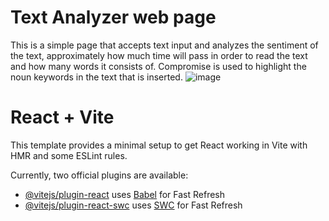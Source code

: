 # Text Analyzer web page
This is a simple page that accepts text input and analyzes the sentiment of the text, approximately how much time will pass in order to read the text and how many words it consists of.
Compromise is used to highlight the noun keywords in the text that is inserted.
![image](https://github.com/user-attachments/assets/32eba380-205c-40fc-9def-a9c38f734565)



# React + Vite

This template provides a minimal setup to get React working in Vite with HMR and some ESLint rules.

Currently, two official plugins are available:

- [@vitejs/plugin-react](https://github.com/vitejs/vite-plugin-react/blob/main/packages/plugin-react/README.md) uses [Babel](https://babeljs.io/) for Fast Refresh
- [@vitejs/plugin-react-swc](https://github.com/vitejs/vite-plugin-react-swc) uses [SWC](https://swc.rs/) for Fast Refresh
